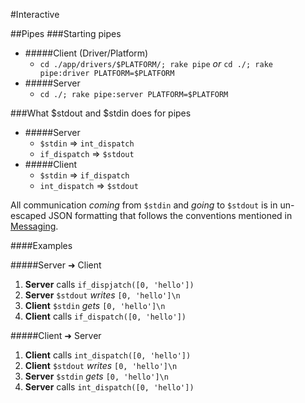 #Interactive

##Pipes
###Starting pipes
  * #####Client (Driver/Platform)
    * `cd ./app/drivers/$PLATFORM/; rake pipe` *or* `cd ./; rake pipe:driver PLATFORM=$PLATFORM`
  * #####Server
    * `cd ./; rake pipe:server PLATFORM=$PLATFORM`

###What $stdout and $stdin does for pipes

  * #####Server
  	- `$stdin` => `int_dispatch`
  	- `if_dispatch` => `$stdout`
  * #####Client
  	- `$stdin` => `if_dispatch`
  	- `int_dispatch` => `$stdout`
  
All communication *coming* from `$stdin` and *going* to `$stdout` is in un-escaped JSON formatting that follows the conventions mentioned in [Messaging](./messaging.md).

####Examples

#####Server ➜ Client
 1. **Server** calls `if_dispjatch([0, 'hello'])`
 2. **Server** `$stdout` *writes* `[0, 'hello']\n`
 3. **Client** `$stdin` *gets* `[0, 'hello']\n`
 4. **Client** calls `if_dispatch([0, 'hello'])`

#####Client ➜ Server
 1. **Client** calls `int_dispatch([0, 'hello'])`
 2. **Client** `$stdout` *writes* `[0, 'hello']\n`
 3. **Server** `$stdin` *gets* `[0, 'hello']\n`
 4. **Server** calls `int_dispatch([0, 'hello'])`
